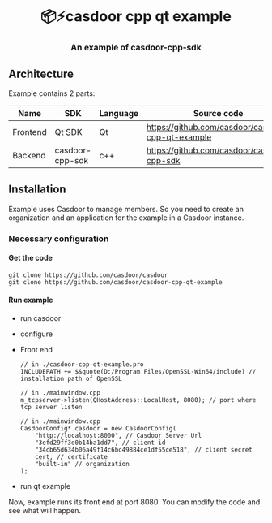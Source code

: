 <h1 align="center" style="border-bottom: none;">📦⚡️casdoor cpp qt example</h1>
<h3 align="center">An example of casdoor-cpp-sdk</h3>

## Architecture

Example contains 2 parts:

| Name     | SDK              | Language         | Source code                                                     |
| -------- | ---------------- | ---------------- | --------------------------------------------------------------- |
| Frontend | Qt SDK  | Qt | https://github.com/casdoor/casdoor-cpp-qt-example |
| Backend  | casdoor-cpp-sdk | c++             | https://github.com/casdoor/casdoor-cpp-sdk                |

## Installation

Example uses Casdoor to manage members. So you need to create an organization and an application for the example in a Casdoor instance.

### Necessary configuration

#### Get the code

```shell
git clone https://github.com/casdoor/casdoor
git clone https://github.com/casdoor/casdoor-cpp-qt-example
```

#### Run example

- run casdoor
- configure
- Front end

    ```qt
    // in ./casdoor-cpp-qt-example.pro
    INCLUDEPATH += $$quote(D:/Program Files/OpenSSL-Win64/include) // installation path of OpenSSL
    ```

    ```qt
    // in ./mainwindow.cpp
    m_tcpserver->listen(QHostAddress::LocalHost, 8080); // port where tcp server listen
    ```

    ```qt
    // in ./mainwindow.cpp
    CasdoorConfig* casdoor = new CasdoorConfig(
        "http://localhost:8000", // Casdoor Server Url
        "3efd29ff3e0b14ba1dd7", // client id
        "34cb65d634b06a49f14c6bc49884ce1df55ce518", // client secret
        cert, // certificate
        "built-in" // organization
    );
    ```

- run qt example

Now, example runs its front end at port 8080. You can modify the code and see what will happen.
